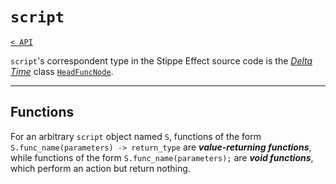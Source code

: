 <!-- Proofread and update for 1.2.0 -->
<!-- TODO
    * S.run(?) -> ?
    * S.run(?);
-->

# `script`

[`< API`](README.md)

`script`'s correspondent type in the Stippe Effect source code is the [*Delta Time*](https://github.com/jbunke/delta-time) class [`HeadFuncNode`](https://github.com/jbunke/delta-time/blob/master/script/src/com/jordanbunke/delta_time/scripting/ast/nodes/function/HeadFuncNode.java).

---

## Functions

For an arbitrary `script` object named `S`, functions of the form `S.func_name(parameters) -> return_type` are __*value-returning functions*__, while functions of the form `S.func_name(parameters);` are __*void functions*__, which perform an action but return nothing.

<!-- TODO -->